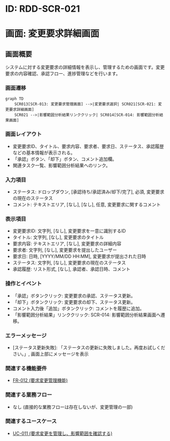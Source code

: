 # ID: RDD-SCR-021

# 画面: 変更要求詳細画面

## 画面概要

システムに対する変更要求の詳細情報を表示し、管理するための画面です。変更要求の内容確認、承認フロー、進捗管理などを行います。

### 画面遷移

```mermaid
graph TD
    SCR013[SCR-013: 変更要求管理画面] -->|変更要求選択| SCR021[SCR-021: 変更要求詳細画面]
    SCR021 -->|影響範囲分析結果リンククリック| SCR014[SCR-014: 影響範囲分析結果画面]
```

### 画面レイアウト

- 変更要求ID、タイトル、要求内容、要求者、要求日、ステータス、承認履歴などの基本情報が表示される。
- 「承認」ボタン、「却下」ボタン、コメント追加欄。
- 関連タスク一覧、影響範囲分析結果へのリンク。

### 入力項目

- ステータス: ドロップダウン,
  [承認待ち/承認済み/却下/完了], 必須, 変更要求の現在のステータス
- コメント: テキストエリア, [なし], [なし], 任意, 変更要求に関するコメント

### 表示項目

- 変更要求ID: 文字列, [なし], 変更要求を一意に識別するID
- タイトル: 文字列, [なし], 変更要求のタイトル
- 要求内容: テキストエリア, [なし], 変更要求の詳細内容
- 要求者: 文字列, [なし], 変更要求を提出したユーザー
- 要求日: 日時, [YYYY/MM/DD HH:MM], 変更要求が提出された日時
- ステータス: 文字列, [なし], 変更要求の現在のステータス
- 承認履歴: リスト形式, [なし], 承認者、承認日時、コメント

### 操作とイベント

- 「承認」ボタンクリック: 変更要求の承認、ステータス更新。
- 「却下」ボタンクリック: 変更要求の却下、ステータス更新。
- コメント入力後「追加」ボタンクリック: コメントを履歴に追加。
- 「影響範囲分析結果」リンククリック: SCR-014: 影響範囲分析結果画面へ遷移。

### エラーメッセージ

- [ステータス更新失敗]: 「ステータスの更新に失敗しました。再度お試しください。」, 画面上部にメッセージを表示

### 関連する機能要件

- [FR-012 (要求変更管理機能)](../functional-requirements/fr-012-change-request-management-function.md)

### 関連する業務フロー

- なし (直接的な業務フローは存在しないが、変更管理の一部)

### 関連するユースケース

- [UC-011 (要求変更を管理し、影響範囲を確認する)](../use-cases/uc-011-manage-change-requests.md)
